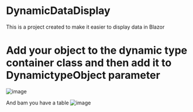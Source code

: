 # DynamicDataDisplay
This is a project created to make it easier to display data in Blazor


# Add your object to the dynamic type container class and then add it to DynamictypeObject parameter 
![image](https://user-images.githubusercontent.com/50844146/151521273-b1faf748-d00c-4f49-ae66-665e6ade73a0.png)



And bam you have a table
![image](https://user-images.githubusercontent.com/50844146/151520856-495f8a73-455d-4cd2-b13b-38cf465466be.png)

